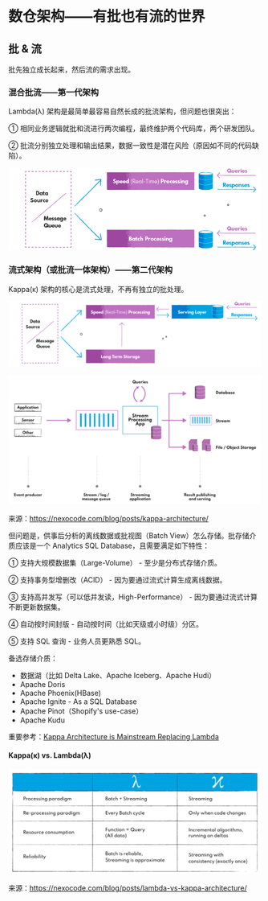# 数仓架构——有批也有流的世界

## 批 & 流

批先独立成长起来，然后流的需求出现。

### 混合批流——第一代架构

Lambda(λ) 架构是最简单最容易自然长成的批流架构，但问题也很突出：

① 相同业务逻辑就批和流进行两次编程，最终维护两个代码库，两个研发团队。

② 批流分别独立处理和输出结果，数据一致性是潜在风险（原因如不同的代码缺陷）。

![](dw-arch-lambda.png)

### 流式架构（或批流一体架构）——第二代架构

Kappa(κ) 架构的核心是流式处理，不再有独立的批处理。

![](dw-arch-kappa.png)

![](dw-arch-kappa-details.png)

来源：https://nexocode.com/blog/posts/kappa-architecture/

但问题是，供事后分析的离线数据或批视图（Batch View）怎么存储。批存储介质应该是一个 Analytics SQL Database，且需要满足如下特性：

① 支持大规模数据集（Large-Volume） - 至少是分布式存储介质。

② 支持事务型增删改（ACID） - 因为要通过流式计算生成离线数据。

③ 支持高并发写（可以低并发读，High-Performance） - 因为要通过流式计算不断更新数据集。

④ 自动按时间封版 - 自动按时间（比如天级或小时级）分区。

⑤ 支持 SQL 查询 - 业务人员更熟悉 SQL。

备选存储介质：

- 数据湖（比如 Delta Lake、Apache Iceberg、Apache Hudi）
- Apache Doris
- Apache Phoenix(HBase)
- Apache Ignite - As a SQL Database
- Apache Pinot（Shopify's use-case）
- Apache Kudu

重要参考：[Kappa Architecture is Mainstream Replacing Lambda](Kappa-Architecture-is-Mainstream-Replacing-Lambda-Kai-Waehner.pdf)

#### Kappa(κ) vs. Lambda(λ)

![](dw-arch-lambda-vs-kappa.png)

来源：https://nexocode.com/blog/posts/lambda-vs-kappa-architecture/
